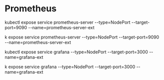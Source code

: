 # Prometheus  


kubectl expose service prometheus-server --type=NodePort --target-port=9090 --name=prometheus-server-ext


k expose service prometheus-server --type=NodePort --target-port=9090 --name=prometheus-server-ext


kubectl expose service grafana --type=NodePort --target-port=3000 --name=grafana-ext


k expose service grafana --type=NodePort --target-port=3000 --name=grafana-ext
